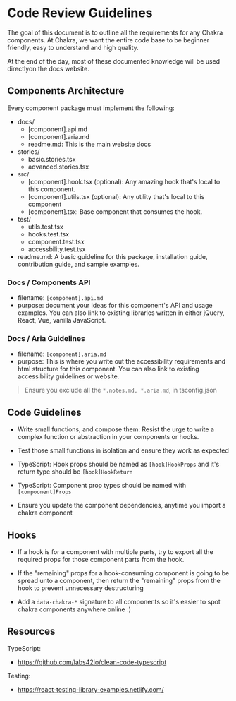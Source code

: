 # Code Review Guidelines

The goal of this document is to outline all the requirements for any Chakra
components. At Chakra, we want the entire code base to be beginner friendly,
easy to understand and high quality.

At the end of the day, most of these documented knowledge will be used
directlyon the docs website.

## Components Architecture

Every component package must implement the following:

- docs/
  - [component].api.md
  - [component].aria.md
  - readme.md: This is the main website docs
- stories/
  - basic.stories.tsx
  - advanced.stories.tsx
- src/
  - [component].hook.tsx (optional): Any amazing hook that's local to this
    component.
  - [component].utils.tsx (optional): Any utility that's local to this component
  - [component].tsx: Base component that consumes the hook.
- test/
  - utils.test.tsx
  - hooks.test.tsx
  - component.test.tsx
  - accessbility.test.tsx
- readme.md: A basic guideline for this package, installation guide,
  contribution guide, and sample examples.

### Docs / Components API

- filename: `[component].api.md`
- purpose: document your ideas for this component's API and usage examples. You
  can also link to existing libraries written in either jQuery, React, Vue,
  vanilla JavaScript.

### Docs / Aria Guidelines

- filename: `[component].aria.md`
- purpose: This is where you write out the accessibility requirements and html
  structure for this component. You can also link to existing accessibility
  guidelines or website.

> Ensure you exclude all the `*.notes.md, *.aria.md`, in tsconfig.json

## Code Guidelines

- Write small functions, and compose them: Resist the urge to write a complex
  function or abstraction in your components or hooks.

- Test those small functions in isolation and ensure they work as expected

- TypeScript: Hook props should be named as `[hook]HookProps` and it's return
  type should be `[hook]HookReturn`

- TypeScript: Component prop types should be named with `[compoonent]Props`

- Ensure you update the component dependencies, anytime you import a chakra
  component

## Hooks

- If a hook is for a component with multiple parts, try to export all the
  required props for those component parts from the hook.

- If the "remaining" props for a hook-consuming component is going to be spread
  unto a component, then return the "remaining" props from the hook to prevent
  unnecessary destructuring

- Add a `data-chakra-*` signature to all components so it's easier to spot
  chakra components anywhere online :)

## Resources

TypeScript:

- https://github.com/labs42io/clean-code-typescript

Testing:

- https://react-testing-library-examples.netlify.com/
